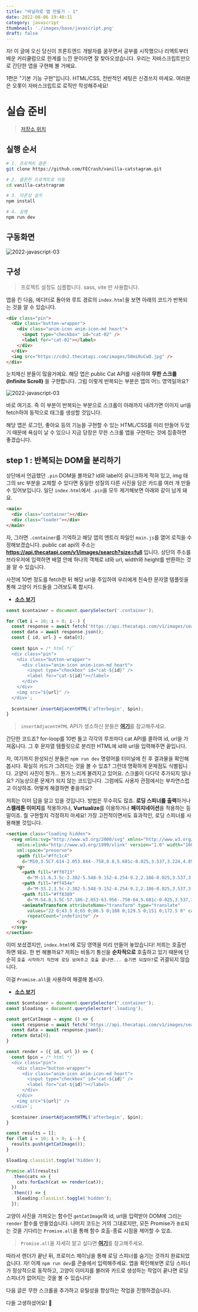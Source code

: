 ```yaml
---
title: "바닐라로 앱 만들기 - 1"
date: 2022-08-06 19:40:11
category: javascript
thumbnail: './images/base/javascript.png'
draft: false
---
```


자! 이 글에 오신 당신이 프론트엔드 개발자를 꿈꾸면서 공부를 시작했으나 리액트부터 배운 커리큘럼으로 한계를 느낀 분이라면 잘 찾아오셨습니다.
우리는 자바스크립트만으로 간단한 앱을 구현해 볼 거에요.

1편은 "기본 기능 구현"입니다. HTML/CSS, 전반적인 세팅은 신경쓰지 마세요. 여러분은 오롯이 자바스크립트로 로직만 작성해주세요!

# 실습 준비
> [저장소 위치](https://github.com/FECrash/vanilla-catstagram)

## 실행 순서

```sh
# 1. 프로젝트 클론
git clone https://github.com/FECrash/vanilla-catstagram.git

# 2. 클론한 프로젝트로 이동
cd vanilla-catstragram

# 3. 의존성 설치
npm install

# 4. 실행
npm run dev
```

## 구동화면

![2022-javascript-03](./images/2022/2022-javascript-03-01.png)

## 구성
> 프로젝트 설정도 심플합니다. sass, vite 만 사용합니다.

앱을 킨 다음, 에디터로 돌아와 루트 경로의 `index.html`을 보면 아래의 코드가 반복되는 것을 알 수 있습니다.

```html
<div class="pin">
  <div class="button-wrapper">
    <div class="anim-icon anim-icon-md heart">
      <input type="checkbox" id="cat-02" />
      <label for="cat-02"></label>
    </div>
  </div>
  <img src="https://cdn2.thecatapi.com/images/58mi0uCwO.jpg" />
</div>
```

눈치채신 분들이 많을거에요. 해당 앱은 public Cat API를 사용하여 **무한 스크롤(Infinite Scroll)** 을 구현합니다. 그럼 이렇게 반복되는 부분은 앱의 어느 영역일까요?

![2022-javascript-03](./images/2022/2022-javascript-03-02.png)

바로 여기죠. 즉 이 부분이 반복되는 부분으로 스크롤이 아래까지 내려가면 이미지 url을 fetch하여 동적으로 태그를 생성할 것입니다.

해당 앱은 로그인, 좋아요 등의 기능을 구현할 수 있는 HTML/CSS를 미리 만들어 두었기 때문에 욕심이 날 수 있으나 지금 당장은 무한 스크롤 앱을 구현하는 것에 집중하면 좋겠습니다.

## step 1 : 반복되는 DOM을 분리하기
상단에서 언급했던 `.pin` DOM을 볼까요? id와 label이 유니크하게 적혀 있고, img 태그의 src 부분을 교체할 수 있다면 동일한 성질의 다른 사진을 담은 카드를 여러 개 만들 수 있어보입니다. 일단 `index.html`에서 `.pin`을 모두 제거해보면 아래와 같이 남게 돼요.

```html
<main>
  <div class="container"></div>
  <div class="loader"></div>
</main>
```

자, 그러면 `.container`를 기억하고 해당 앱의 엔트리 파일인 `main.js`를 열어 로직을 수정해보겠습니다. public cat api의 주소는 **https://api.thecatapi.com/v1/images/search?size=full** 입니다. 상단의 주소를 브라우저에 입력하면 배열 안에 하나의 객체로 id와 url, width와 height를 반환하는 것을 알 수 있습니다.

사전에 10번 정도를 fetch한 뒤 해당 url을 주입하여 우리에게 친숙한 문자열 템플릿을 통해 고양이 카드들을 그려보도록 합시다.

- [**소스 보기**](https://github.com/FECrash/vanilla-catstagram/tree/577e2b66c185c09279c704c1fdd506f22dacd120)

```js
const $container = document.querySelector('.container');

for (let i = 10; i > 0; i--) {
  const response = await fetch('https://api.thecatapi.com/v1/images/search?size=full');
  const data = await response.json();
  const { id, url } = data[0];
  
  const $pin = /* html */`
  <div class="pin">
    <div class="button-wrapper">
      <div class="anim-icon anim-icon-md heart">
        <input type="checkbox" id="cat-${id}" />
        <label for="cat-${id}"></label>
      </div>
    </div>
    <img src="${url}" />
  </div>`;
  
  $container.insertAdjacentHTML('afterbegin', $pin);
}
```

> `insertAdjacentHTML` API가 생소하신 분들은 [**여기**](https://developer.mozilla.org/en-US/docs/Web/API/Element/insertAdjacentElement)를 참고해주세요.

간단한 코드죠? for-loop를 10번 돌고 각각의 루프마다 cat API를 콜하여 id, url을 가져옵니다. 그 후 문자열 템플릿으로 분리한 HTML에 id와 url을 입력해주면 끝입니다.

자, 여기까지 완성되신 분들은 `npm run dev` 명령어를 터미널에 친 후 결과물을 확인해 봅시다. 확실히 카드가 그려지는 것을 볼 수 있죠? 그런데 명확하게 문제점도 식별됩니다. 고양이 사진이 뭔가... 뭔가 느리게 불려지고 있어요. 스크롤이 다다닥 추가되지 않나요? 기능상으론 문제가 되지 않는 코드입니다. 그럼에도 사용자 관점에서는 부자연스럽고 이상하죠. 어떻게 해결하면 좋을까요?

저희는 이미 답을 알고 있을 것입니다. 방법은 무수히도 많죠. **로딩 스피너를 출력**하거나 **스켈레톤 이미지**를 적용하거나, **Vurtualize**를 이용하거나 **페이지네이션**을 적용하는 등 말이죠. 뭘 구현할지 걱정하지 마세요! 가장 고전적이면서도 효과적인, 로딩 스피너를 사용해볼 것입니다.

```html
<section class="loading hidden">
  <svg xmlns:svg="http://www.w3.org/2000/svg" xmlns="http://www.w3.org/2000/svg"
    xmlns:xlink="http://www.w3.org/1999/xlink" version="1.0" width="160px" height="20px" viewBox="0 0 128 16"
    xml:space="preserve">
    <path fill="#ffc1c4"
      d="M10,3.5C7.614-2.053.844-.758,0.8,5.681c-0.025,3.537,3.224,4.859,5.387,6.272A10.389,10.389,0,0,1,10.01,16c0.2-.782,1.863-2.711,3.8-4.084,2.123-1.5,5.412-2.736,5.387-6.272C19.156-.813,12.268-1.832,10,3.5Zm21.6,0c-2.382-5.548-9.152-4.254-9.2,2.186-0.025,3.537,3.224,4.859,5.387,6.272A10.389,10.389,0,0,1,31.61,16c0.2-.782,1.863-2.711,3.8-4.084,2.123-1.5,5.411-2.736,5.387-6.272C40.756-.813,33.868-1.832,31.6,3.5Zm21.6,0C50.814-2.053,44.044-.758,44,5.681c-0.025,3.537,3.224,4.859,5.387,6.272A10.389,10.389,0,0,1,53.21,16c0.2-.782,1.863-2.711,3.8-4.084,2.123-1.5,5.411-2.736,5.387-6.272C62.356-.813,55.468-1.832,53.2,3.5Zm21.6,0c-2.382-5.548-9.152-4.254-9.2,2.186-0.025,3.537,3.224,4.859,5.387,6.272A10.389,10.389,0,0,1,74.81,16c0.2-.782,1.863-2.711,3.8-4.084,2.123-1.5,5.412-2.736,5.387-6.272C83.956-.813,77.068-1.832,74.8,3.5Zm21.6,0c-2.382-5.548-9.152-4.254-9.2,2.186-0.025,3.537,3.224,4.859,5.387,6.272A10.389,10.389,0,0,1,96.41,16c0.2-.782,1.863-2.711,3.8-4.084,2.123-1.5,5.412-2.736,5.387-6.272C105.556-.813,98.668-1.832,96.4,3.5Zm21.6,0c-2.382-5.548-9.152-4.254-9.2,2.186-0.025,3.537,3.224,4.859,5.387,6.272A10.393,10.393,0,0,1,118.01,16c0.2-.782,1.863-2.711,3.8-4.084,2.123-1.5,5.412-2.736,5.387-6.272C127.156-.813,120.268-1.832,118,3.5Z" />
    <g>
      <path fill="#ff0713"
        d="M-11.6,3.5c-2.382-5.548-9.152-4.254-9.2,2.186-0.025,3.537,3.224,4.859,5.387,6.272A10.389,10.389,0,0,1-11.59,16c0.2-.782,1.863-2.711,3.8-4.084,2.123-1.5,5.412-2.736,5.387-6.272C-2.444-.813-9.332-1.832-11.6,3.5Z" />
      <path fill="#ff454e"
        d="M-33.2,3.5c-2.382-5.548-9.152-4.254-9.2,2.186-0.025,3.537,3.224,4.859,5.387,6.272A10.389,10.389,0,0,1-33.19,16c0.2-.782,1.863-2.711,3.8-4.084,2.123-1.5,5.412-2.736,5.387-6.272C-24.044-.813-30.932-1.832-33.2,3.5Z" />
      <path fill="#ff8389"
        d="M-54.8,3.5C-57.186-2.053-63.956-.758-64,5.681c-0.025,3.537,3.224,4.859,5.387,6.272A10.389,10.389,0,0,1-54.79,16c0.2-.782,1.863-2.711,3.8-4.084,2.123-1.5,5.411-2.736,5.387-6.272C-45.644-.813-52.532-1.832-54.8,3.5Z" />
      <animateTransform attributeName="transform" type="translate"
        values="22 0;43.5 0;65 0;86.5 0;108 0;129.5 0;151 0;172.5 0" calcMode="discrete" dur="900ms"
        repeatCount="indefinite" />
    </g>
  </svg>
</section>
```

이미 보셨겠지만, `index.html`에 로딩 영역을 미리 만들어 놓았습니다! 저희는 호출만 하면 돼요. 한 번 해볼까요? 저희는 비동기 통신을 **순차적으로** 호출하고 있기 때문에 단순히 `호출 시작하기 직전에 로딩 보여주고 호출 끝나면... 숨기면 되잖아?`로 귀결되지 않습니다.

이걸 `Promise.all`을 사용하여 해결해 봅시다.

- [**소스 보기**](https://github.com/FECrash/vanilla-catstagram/tree/f5255a619eb448a26c174600f0b46c8ed4a78c90)

```js
const $container = document.querySelector('.container');
const $loading = document.querySelector('.loading');

const getCatImage = async () => {
  const response = await fetch('https://api.thecatapi.com/v1/images/search?size=full');
  const data = await response.json();
  return data[0];
}

const render = ({ id, url }) => {
  const $pin = /* html */`
  <div class="pin">
    <div class="button-wrapper">
      <div class="anim-icon anim-icon-md heart">
        <input type="checkbox" id="cat-${id}" />
        <label for="cat-${id}"></label>
      </div>
    </div>
    <img src="${url}" />
  </div>`;

  $container.insertAdjacentHTML('afterbegin', $pin);
}

const results = [];
for (let i = 10; i > 0; i--) {
  results.push(getCatImage());
}

$loading.classList.toggle('hidden');

Promise.all(results)
  .then(cats => {
    cats.forEach(cat => render(cat));
  })
  .then(() => {
    $loading.classList.toggle('hidden');
  });
```

고양이 사진을 가져오는 함수인 `getCatImage`와 id, url을 입력받아 DOM에 그리는 `render` 함수를 만들었습니다. 나머지 코드는 거의 그대로지만, 모든 Promise가 `종료`되는 것을 기다리는 `Promise.all`을 통해 함수 호출-종료 시점을 제어할 수 있죠.

> `Promise.all`을 자세히 알고 싶다면 [**여기**](https://developer.mozilla.org/en-US/docs/Web/JavaScript/Reference/Global_Objects/Promise/all)를 참고해주세요.

따라서 렌더가 끝난 뒤, 프로미스 체이닝을 통해 로딩 스피너를 숨기는 것까지 완료되었습니다. 자! 이제 `npm run dev`를 콘솔에서 입력해주세요. 앱을 확인해보면 로딩 스피너가 정상적으로 동작하고, 고양이 이미지를 불러와 카드로 생성하는 작업이 끝나면 로딩 스피너가 없어지는 것을 볼 수 있습니다!

다음 글은 무한 스크롤을 추가하고 유틸성을 향상하는 작업을 진행하겠습니다.

다들 고생하셨어요! 👏
